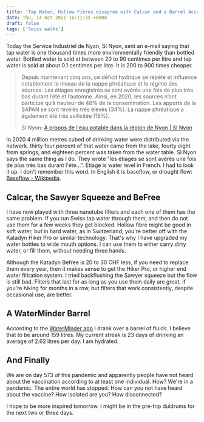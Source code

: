 ```yaml
---
title: 'Tap Water, Hollow Fibres disagree with Calcar and a Barrel According to WaterMinder'
date: Thu, 14 Oct 2021 16:11:35 +0000
draft: false
tags: ['Swiss walks']
---
```


Today the Service Industriel de Nyon, SI Nyon, sent an e-mail saying that tap water is one thousand times more environmentally friendly than bottled water. Bottled water is sold at between 20 to 90 centimes per litre and tap water is sold at about 0.1 centimes per litre. It is 200 to 900 times cheaper.

> Depuis maintenant cinq ans, ce déficit hydrique se répète et influence notablement le niveau de la nappe phréatique et le régime des sources. Les étiages enregistrés se sont avérés une fois de plus très bas durant l’été et l’automne. Ainsi, en 2020, les sources n’ont participé qu’à hauteur de 48% de la consommation. Les apports de la SAPAN se sont révélés très élevés (34%). La nappe phréatique a également été très sollicitée (18%).
> 
> SI Nyon: [À propos de l'eau potable dans la région de Nyon | SI Nyon](https://www.sinyon.ch/nos-energies/eau/l-essentiel-sur-l-eau/)

In 2020 4 million metres cubed of drinking water were distributed via the network. thirty four percent of that water came from the lake, fourty eight from springs, and eighteen percent was taken from the water table. SI Nyon says the same thing as I do. They wrote "les étiages se sont avérés une fois de plus très bas durant l'été...". Etiage is water level in French. I had to look it up. I don't remember this word. In English it is baseflow, or drought flow: [Baseflow - Wikipedia](https://en.wikipedia.org/wiki/Baseflow).

Calcar, the Sawyer Squeeze and BeFree
-------------------------------------

I have now played with three nanotube filters and each one of them has the same problem. If you run Swiss tap water through them, and then do not use them for a few weeks they get blocked. Hollow fibre might be good in soft water, but in hard water, as in Switzerland, you're better off with the Katadyn Hiker Pro or similar technology. That's why I have upgraded my water bottles to wide mouth options. I can use them to either carry dirty water, or fill them, without needing three hands.

Although the Katadyn Befree is 20 to 30 CHF less, if you need to replace them every year, then it makes sense to get the Hiker Pro, or higher end water filtration system. I tried backflushing the Sawyer squeeze but the flow is still bad. Filters that last for as long as you use them daily are great, if you're hiking for months in a row, but filters that work consistently, despite occasional use, are better.

A WaterMinder Barrel
--------------------

According to the [WaterMinder app](https://waterminder.com/) I drank over a barrel of fluids. I believe that to be around 159 litres. My current streak is 23 days of drinking an average of 2.62 litres per day. I am hydrated.

And Finally
-----------

We are on day 573 of this pandemic and apparently people have not heard about the vaccination according to at least one individual. How? We're in a pandemic. The entire world has stopped. How can you not have heard about the vaccine? How isolated are you? How disconnected?

I hope to be more inspired tomorrow. I might be in the pre-trip duldrums for the next two or three days.